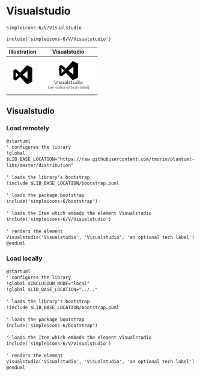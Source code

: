 # Visualstudio


```text
simpleicons-6/V/Visualstudio
```

```text
include('simpleicons-6/V/Visualstudio')
```



| Illustration | Visualstudio |
| :---: | :---: |
| ![illustration for Illustration](../../simpleicons-6/V/Visualstudio.png) | ![illustration for Visualstudio](../../simpleicons-6/V/Visualstudio.Local.png) |




## Visualstudio

### Load remotely
```plantuml
@startuml
' configures the library
!global $LIB_BASE_LOCATION="https://raw.githubusercontent.com/tmorin/plantuml-libs/master/distribution"

' loads the library's bootstrap
!include $LIB_BASE_LOCATION/bootstrap.puml

' loads the package bootstrap
include('simpleicons-6/bootstrap')

' loads the Item which embeds the element Visualstudio
include('simpleicons-6/V/Visualstudio')

' renders the element
Visualstudio('Visualstudio', 'Visualstudio', 'an optional tech label')
@enduml
```

### Load locally
```plantuml
@startuml
' configures the library
!global $INCLUSION_MODE="local"
!global $LIB_BASE_LOCATION="../.."

' loads the library's bootstrap
!include $LIB_BASE_LOCATION/bootstrap.puml

' loads the package bootstrap
include('simpleicons-6/bootstrap')

' loads the Item which embeds the element Visualstudio
include('simpleicons-6/V/Visualstudio')

' renders the element
Visualstudio('Visualstudio', 'Visualstudio', 'an optional tech label')
@enduml
```

